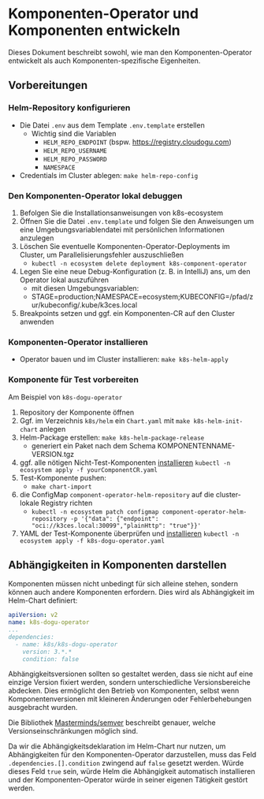 # Komponenten-Operator und Komponenten entwickeln

Dieses Dokument beschreibt sowohl, wie man den Komponenten-Operator entwickelt als auch Komponenten-spezifische Eigenheiten.

## Vorbereitungen

### Helm-Repository konfigurieren

- Die Datei `.env` aus dem Template `.env.template` erstellen
   - Wichtig sind die Variablen 
      - `HELM_REPO_ENDPOINT` (bspw. https://registry.cloudogu.com)
      - `HELM_REPO_USERNAME`
      - `HELM_REPO_PASSWORD`
      - `NAMESPACE`
- Credentials im Cluster ablegen: `make helm-repo-config`

### Den Komponenten-Operator lokal debuggen

1. Befolgen Sie die Installationsanweisungen von k8s-ecosystem
2. Öffnen Sie die Datei `.env.template` und folgen Sie den Anweisungen um eine
   Umgebungsvariablendatei mit persönlichen Informationen anzulegen
3. Löschen Sie eventuelle Komponenten-Operator-Deployments im Cluster, um Parallelisierungsfehler auszuschließen
   - `kubectl -n ecosystem delete deployment k8s-component-operator`
4. Legen Sie eine neue Debug-Konfiguration (z. B. in IntelliJ) ans, um den Operator lokal auszuführen
   - mit diesen Umgebungsvariablen:
   - STAGE=production;NAMESPACE=ecosystem;KUBECONFIG=/pfad/zur/kubeconfig/.kube/k3ces.local
5. Breakpoints setzen und ggf. ein Komponenten-CR auf den Cluster anwenden

### Komponenten-Operator installieren

- Operator bauen und im Cluster installieren: `make k8s-helm-apply`

### Komponente für Test vorbereiten

Am Beispiel von `k8s-dogu-operator`

1. Repository der Komponente öffnen
2. Ggf. im Verzeichnis `k8s/helm` ein `Chart.yaml` mit `make k8s-helm-init-chart` anlegen
3. Helm-Package erstellen: `make k8s-helm-package-release`
   - generiert ein Paket nach dem Schema KOMPONENTENNAME-VERSION.tgz
4. ggf. alle nötigen Nicht-Test-Komponenten [installieren](../operations/managing_components_de.md#komponenten-installieren-oder-aktualisieren)
   `kubectl -n ecosystem apply -f yourComponentCR.yaml`
5. Test-Komponente pushen:
   - `make chart-import`
6. die ConfigMap `component-operator-helm-repository` auf die cluster-lokale Registry richten
   - `kubectl -n ecosystem patch configmap component-operator-helm-repository -p '{"data": {"endpoint": "oci://k3ces.local:30099","plainHttp": "true"}}'`
7. YAML der Test-Komponente überprüfen und [installieren](../operations/managing_components_de.md#komponenten-installieren-oder-aktualisieren)
   `kubectl -n ecosystem apply -f k8s-dogu-operator.yaml`

## Abhängigkeiten in Komponenten darstellen

Komponenten müssen nicht unbedingt für sich alleine stehen, sondern können auch andere Komponenten erfordern. Dies wird als Abhängigkeit im Helm-Chart definiert:

```yaml
apiVersion: v2
name: k8s-dogu-operator
...
dependencies:
  - name: k8s/k8s-dogu-operator
    version: 3.*.*
    condition: false
```

Abhängigkeitsversionen sollten so gestaltet werden, dass sie nicht auf eine einzige Version fixiert werden, sondern unterschiedliche Versionsbereiche abdecken. Dies ermöglicht den Betrieb von Komponenten, selbst wenn Komponentenversionen mit kleineren Änderungen oder Fehlerbehebungen ausgebracht wurden.

Die Bibliothek [Masterminds/semver](https://github.com/Masterminds/semver#checking-version-constraints) beschreibt genauer, welche Versionseinschränkungen möglich sind.

Da wir die Abhängigkeitsdeklaration im Helm-Chart nur nutzen, um Abhängigkeiten für den Komponenten-Operator darzustellen, muss das Feld `.dependencies.[].condition` zwingend auf `false` gesetzt werden. Würde dieses Feld `true` sein, würde Helm die Abhängigkeit automatisch installieren und der Komponenten-Operator würde in seiner eigenen Tätigkeit gestört werden.
